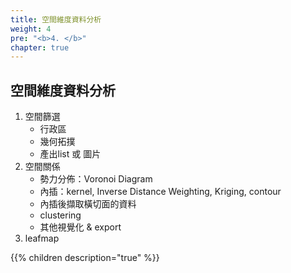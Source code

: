 ```yaml
---
title: 空間維度資料分析
weight: 4
pre: "<b>4. </b>"
chapter: true
---
```


## 空間維度資料分析

1. 空間篩選
    - 行政區
    - 幾何拓撲
    - 產出list 或 圖片
2. 空間關係
    - 勢力分佈：Voronoi Diagram
    - 內插：kernel, Inverse Distance Weighting, Kriging, contour
    - 內插後擷取橫切面的資料
    - clustering
    - 其他視覺化 & export
3. leafmap


{{% children description="true" %}}
